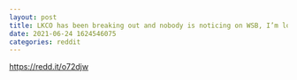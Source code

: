 ```yaml
--- 
layout: post 
title: LKCO has been breaking out and nobody is noticing on WSB, I’m long LKCO 
date: 2021-06-24 1624546075 
categories: reddit 
--- 
```

https://redd.it/o72djw